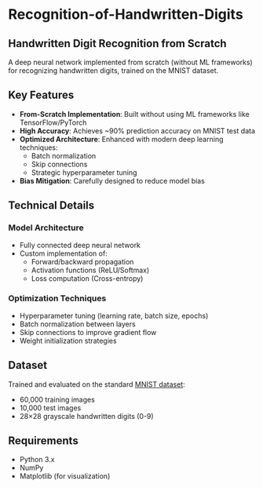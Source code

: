 # Recognition-of-Handwritten-Digits


## Handwritten Digit Recognition from Scratch

A deep neural network implemented from scratch (without ML frameworks) for recognizing handwritten digits, trained on the MNIST dataset.

## Key Features

- **From-Scratch Implementation**: Built without using ML frameworks like TensorFlow/PyTorch
- **High Accuracy**: Achieves ~90% prediction accuracy on MNIST test data
- **Optimized Architecture**: Enhanced with modern deep learning techniques:
  - Batch normalization
  - Skip connections
  - Strategic hyperparameter tuning
- **Bias Mitigation**: Carefully designed to reduce model bias

## Technical Details

### Model Architecture
- Fully connected deep neural network
- Custom implementation of:
  - Forward/backward propagation
  - Activation functions (ReLU/Softmax)
  - Loss computation (Cross-entropy)
  
### Optimization Techniques
- Hyperparameter tuning (learning rate, batch size, epochs)
- Batch normalization between layers
- Skip connections to improve gradient flow
- Weight initialization strategies

## Dataset
Trained and evaluated on the standard [MNIST dataset](http://yann.lecun.com/exdb/mnist/):
- 60,000 training images
- 10,000 test images
- 28×28 grayscale handwritten digits (0-9)

## Requirements
- Python 3.x
- NumPy
- Matplotlib (for visualization)

